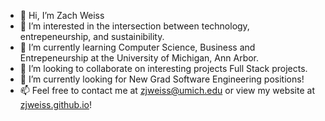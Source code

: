 - 👋 Hi, I’m Zach Weiss
- 👀 I’m interested in the intersection between technology, entrepeneurship, and sustainibility.
- 🌱 I’m currently learning Computer Science, Business and Entrepeneurship at the University of Michigan, Ann Arbor.
- 💞️ I’m looking to collaborate on interesting projects Full Stack projects.
- 👀 I’m currently looking for New Grad Software Engineering positions!
- 📫 Feel free to contact me at zjweiss@umich.edu or view my website at [zjweiss.github.io](zjweiss.github.io)!

<!---
zjweiss/zjweiss is a ✨ special ✨ repository because its `README.md` (this file) appears on your GitHub profile.
You can click the Preview link to take a look at your changes.
--->
